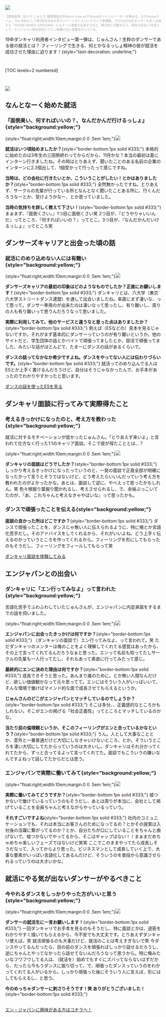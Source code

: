 ![](/img/news/21/1.jpg)

<div style="font-size:.7em;color:#aaaaaa;">【御旅屋潤（おたや じゅん）】慶應義塾大学dance crew esでHouseのジャンルリーダーを務める。またHouseチーム、The 1996として第4回全日本大学ストリートダンスコンテストで準優勝、プロのHOUSEダンサーも多く出演する『HOUSE DANCE CROSSING』にもチーム単独で出演するなど、精力的に活動を行う。現在は社会人1年目として、エンジャパン株式会社にてエン転職の法人営業を行っている。</div>

19卒ダンキャリ利用者インタビュー第一弾は、じゅんさん！生粋のダンサーである彼の就活とは？
フィーリングで生きる、何とかなるっしょ精神の彼が就活を成功させた理由に迫ります！{style="text-decoration: underline;"}

<div style="margin: 3em 0;">

[TOC levels=2 numbered]

</div>

![](/img/news/21/2.jpg)

## なんとなーく始めた就活

### 『面倒臭い、何すればいいの？、なんだかんだ行けるっしょ』{style="background:yellow;"}

{style="float:right;width:10em;margin:0 0 .5em 1em;"}![](/img/news/21/3.jpg)

**就活はいつ頃始めましたか？**{style="border-bottom:1px solid #333;"}
本格的に始めたのは3年生の三田祭終わってからだから、11月かな？本当の最初は夏にインターン行きましたね。その時はとりあえず、聞いたことのある名前の企業のインターンに2.3個出して、1個受かって行ったって感じですね。

**当時は、どの会社に行きたいとか、こういうことがしたい！とかはありましたか？**{style="border-bottom:1px solid #333;"}
全然無かったですね。とりあえず、サークルの先輩が行っている所となんとなく聞いたことある所に、行くんだろうなーとか、受けようかなー、とか思っていました。

**当時の気持ちを詳しく教えて下さい！**{style="border-bottom:1px solid #333;"}
まぁまず、『面倒くさい。』1つ目に面倒くさい笑 2つ目が、『どうやりゃいいんだ』ってところ、『何すればいいの？』ってとこ。3つ目が、『なんだかんだいけるっしょ』ってところ笑

## ダンサーズキャリアと出会った頃の話

### 就活にのめり込めない人には有難い{style="background:yellow;"}

{style="float:right;width:10em;margin:0 0 .5em 1em;"}![](/img/news/21/4.jpg)

**ダンサーズキャリアの最初の印象はどのようなものでしたか？正直にお願いします！**{style="border-bottom:1px solid #333;"}
ダンキャリとは、六大学（東京六大学ストリートダンス連盟）を通して出会いましたね。率直にまず凄いな、って思って。ダンサー専用のが出来たのは凄いなって思ったし、有り難いし、周りの人も有り難いって思うんだろうなって思いました。

**実際に利用してみて、他のサービスと違うなと思った点はありましたか？**{style="border-bottom:1px solid #333;"}
例えば（ESなどの）見本を見るじゃないですか。それがまず基本的にダンサーっていうのが有り難いというか。他のサイトだと、学生団体の話とかバイトで頑張ってましたとか、部活で頑張ってました、みたいな話がほとんどで、たまーにダンスの話があるくらいで。

**ダンスの話ってなかなか希少ですよね。ダンスをやってない人には伝わりづらいです。**{style="border-bottom:1px solid #333;"}
就活ってのめり込んでる人はESとか上手く書けるんだろうけど、自分はそうじゃなかったんで、お手本があったのでわかりやすかったと思います。

<a href="/experiences?all&sort=0" class="button button--accent">
<span class="button__text">ダンスの話を使ったESを見る</span><i class="button__icon fas fa-arrow-right"></i>
</a>

## ダンキャリ面談に行ってみて実際得たこと

### 考えるきっかけになったのと、考え方を教わった{style="background:yellow;"}

就活に対するモチベーションが低かったじゅんさん。「とりあえず来いよ」と言われて仕方なく行った1:1のキャリア面談。そこで彼が得たこととは…？

{style="float:right;width:10em;margin:0 0 .5em 1em;"}![](/img/news/21/5.jpg)

**ダンキャリの面談はどうでしたか？**{style="border-bottom:1px solid #333;"}
しっかり考えるきっかけになったっていうのと、一発の面談で正直全部が明確になったかって言うとそうではないけど、どう考えたらいいんだっていう考え方を教われたのがよかったかな。あとは、面談して逆に、やべえって思ったかもしれん。笑 色々根掘り葉掘り聞かれるし、考えさせられるし、で、余裕ぶっこいてたのが、『あ、これちゃんと考えなきゃやばいな』って思ったかも。

### ダンスで頑張ったことを伝える{style="background:yellow;"}

**面談の良かった所はどこですか？**{style="border-bottom:1px solid #333;"}
ダンスで頑張ったことを、ダンスじゃ無い人に伝えられるように、特に俺とか言語化苦手だし。そのアドバイスをしてくれるから、それがいいよね。どう上手く伝えるのかっていうところを作ってくれるから。フィーリングを形にしてもらったのもそうだし、フィーリングをフィールしてもらって笑

<a href="/mentors" class="button button--accent">
<span class="button__text">ダンキャリ面談を体験してみる</span><i class="button__icon fas fa-arrow-right"></i>
</a>

## エンジャパンとの出会い

### ダンキャリに「エン行ってみなよ」って言われた{style="background:yellow;"}

言語化苦手でふわふわしていたじゅんさんが、エンジャパンに内定承諾をするまでの話を伺いました。

{style="float:right;width:10em;margin:0 0 .5em 1em;"}![](/img/news/21/6.jpg)

**エンジャパンに出会ったきっかけは何ですか？**{style="border-bottom:1px solid #333;"}
（ダンキャリの面談で）エン行ってみなよ、って言われて。笑 ただダンキャリのメンターは俺のことをよく理解してくれてる感覚はあったから、その上で言ってくれてるんだろうなぁと思った。エンって名前も知ってたしサークルの先輩も一人行ってたし、それもあって素直に行ってみたって感じ。

**最終的にエンに決めた理由は何ですか？**{style="border-bottom:1px solid #333;"}
成長できそうと思った。あんまり誰のために、とか無い人間なんだけど、欲しい価値観かなって元々思ってて。エンにはそういう人がいっぱいいて、そんな環境で働けばマインド的な面で成長させてもらえるというか。

**じゅんさんのどこがエンジャパンとマッチしているのでしょうか？**{style="border-bottom:1px solid #333;"}
そこは多分、、正義感的なところかもしれない。そこがエンの掲げる「社会正義性」ってところとマッチしているのかな。

**当たり前の倫理観というか、そこのフィーリングがエンと合っているかなという？**{style="border-bottom:1px solid #333;"}
うん。人として大事なこととか、意外と一番普通だけど大切にしなきゃいけないところ、とか。そういうところを凄い大切にしてたからっていうのは大きいし。ダンキャリはそれ分かってくれてたから、ずっと合ってるよって言ってくれてた。面談でもこういうの嫌いなんですよねって話してたからだとは思う。

### エンジャパンで実際に働いてみて{style="background:yellow;"}

{style="float:right;width:10em;margin:0 0 .5em 1em;"}![](/img/news/21/7.jpg)

**実際に働いてみてどうですか？**{style="border-bottom:1px solid #333;"}
嘘つかないで働けているっていうのもそうだし、あとは周りが本当に、会社として掲げていることを全員ちゃんと考えながらやっているっていう。

**それすごいですよね**{style="border-bottom:1px solid #333;"}
社内のコミュニケーションでも、それは本当にお客さんのためになってるの？とかその提案は入社後の活躍に繋がってるのか？とか、自分たちが口にしていることをちゃんと曲げないで、嘘つかないでやってるから、そこはギャップはない！！まぁまだめちゃめちゃ楽しいフェーズではないけど笑笑 ここでこのままやってたら成長しそうだなって、入ってからより思った。ビジネスマンとして成長していく上で、大事な要素がいっぱい言語化してあるんだけど、そういうのを普段から意識させられるっていうのは大きいかな。

## 就活にやる気が出ないダンサーがやるべきこと

### 今やれるダンスをしっかりやった方がいいと思う{style="background:yellow;"}

{style="float:right;width:10em;margin:0 0 .5em 1em;"}![](/img/news/21/8.jpg)

**ダンサーの就活生に一言お願いします！**{style="border-bottom:1px solid #333;"}
一回ダンキャリでお手本を見るのもそうだし、特に面談とかは、道筋をわかりやすく描いてもらえるから、今不安でも大丈夫です。とりあえずダンキャリ使えば。笑 就活頑張るのも大事だけど、就活のことは考えすぎないで笑 今ダンスやってるんだったら、目の前のダンスを頑張ればしっかり話せるだろうし、逆にちゃんとやってなかったら話せてないんだろうなって思うから。特に俺みたいなフワフワしてる人は、（就活を）始めてもすぐにズバってならないはずだから、だったら今もうダンスに振り切って、で、頑張ったダンスっていうのをわかってくれてる人がいるから。しっかり頑張った後にそういう人に言えば、形にはしてもらえるし、と思う。

**今のめっちゃダンサーに刺さりそうです！笑 ありがとうございました！**{style="border-bottom:1px solid #333;"}

<br>
<a href="https://forms.gle/cKvZvmeKWs6hPBZ78" target=”_blank” class="button button--accent">
<span class="button__text">エン・ジャパンに興味がある方はコチラへ！</span><i class="button__icon fas fa-arrow-right"></i>
</a>
